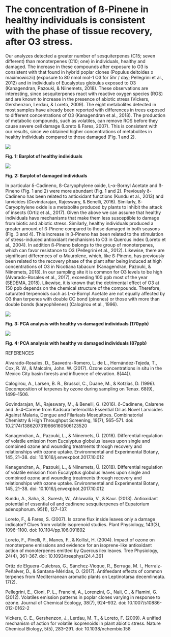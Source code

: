 # The concentration of ß-Pinene in healthy individuals is consistent with the phase of tissue recovery, after O3 stress.

Our analyzes detected a greater number of sesquiterpenes (C15; seven different) than monoterpenes (C10; one) in individuals, healthy and damaged. The increase in these compounds after exposure to O3 is consistent with that found in hybrid poplar clones (Populus deltoides x maximowiczii) (exposure to 80 nmol mol-1 O3 for 5hr / day; Pellegrini et al., 2012) and in individuals of Eucalyptus globulus exposed to O3 (Kanagendran, Pazouki, & Niinemets, 2018). These observations are interesting, since sesquiterpenes react with reactive oxygen species (ROS) and are known to increase in the presence of abiotic stress (Vickers, Gershenzon, Lerdau, & Loreto, 2009).
The eight metabolites detected in most samples have already been reported with differences in trees exposed to different concentrations of O3 (Kanagendran et al., 2018). The production of metabolic compounds, such as volatiles, can remove ROS before they cause severe cell damage (Loreto & Fares, 2007). This is consistent with our results, since we obtained higher concentrations of metabolites in healthy individuals compared to those damaged (Fig. 1 and 2).

![](../2.-METABOLOMICS/outputs/4.1_barplot_images_SS.png)

**Fig. 1: Barplot of healthy individuals**

![](../2.-METABOLOMICS/outputs/4.1_barplot_images_conti.png)

**Fig. 2: Barplot of damaged individuals**

In particular δ-Cadineno, ß-Caryophylene oxide, L-α-Bornyl Acetate and ß-Pineno (Fig. 1 and 2) were more abundant (Fig. 1 and 2). Previously δ-Cadineno has been related to antioxidant functions (Kundu et al., 2013) and larvicides (Govindarajan, Rajeswary, & Benelli, 2016). Similarly, ß-Caryophylene oxide is a metabolite produced by plants to inhibit the attack of insects (Ortiz et al., 2017). Given the above we can assume that healthy individuals have mechanisms that make them less susceptible to damage from biotic and abiotic stress.
Similarly, healthy individuals produced a greater amount of ß-Pinene compared to those damaged in both seasons (Fig. 3 and 4). This increase in β-Pineno has been related to the stimulation of stress-induced antioxidant mechanisms to O3 in Quercus index (Loreto et al., 2004). In addition ß-Pineno belongs to the group of monoterpenes, which can favor resistance to O3 (Pellegrini et al., 2012). Likewise, there are significant differences of α-Muurolene, which, like ß-Pineno, has previously been related to the recovery phase of the plant after being induced at high concentrations of O3 in Nicotiana tabacum (Kanagendran, Pazouki, & Niinemets, 2018).
In our sampling site it is common for O3 levels to be high (Alvarado-Rosales et al., 2017), exceeding 100 ppb most of the year (SEDEMA, 2018). Likewise, it is known that the detrimental effect of O3 at 150 ppb depends on the chemical structure of the compounds. Therefore, saturated terpenoids such as L-α-Bornyl Acetate are not equally affected by O3 than terpenes with double CC bond (pinenes) or those with more than double bonds (karyophilenes) (Calogirou et al., 1996).


![](../2.-METABOLOMICS/outputs/5.1_PCA_conti_HvsD.png)

**Fig. 3: PCA analysis with healthy vs damaged individuals (170ppb)**

![](../2.-METABOLOMICS/outputs/5.1_PCA_moderated_HvsD.png)

**Fig. 4: PCA analysis with healthy vs damaged individuals (87ppb)**

REFERENCES

Alvarado-Rosales, D., Saavedra-Romero, L. de L., Hernández-Tejeda, T., Cox, R. W., & Malcolm, John. W. (2017). Ozone concentrations in situ in the Mexico City basin forests and influence of elevation. 8(44)).

Calogirou, A., Larsen, B. R., Brussol, C., Duane, M., & Kotzias, D. (1996). Decomposition of terpenes by ozone during sampling on Tenax. 68(9), 1499–1506.

Govindarajan, M., Rajeswary, M., & Benelli, G. (2016). δ-Cadinene, Calarene and .δ-4-Carene from Kadsura heteroclita Essential Oil as Novel Larvicides Against Malaria, Dengue and Filariasis Mosquitoes. Combinatorial Chemistry & High Throughput Screening, 19(7), 565–571. doi: 10.2174/1386207319666160506123520

Kanagendran, A., Pazouki, L., & Niinemets, Ü. (2018). Differential regulation of volatile emission from Eucalyptus globulus leaves upon single and combined ozone and wounding treatments through recovery and relationships with ozone uptake. Environmental and Experimental Botany, 145, 21–38. doi: 10.1016/j.envexpbot.2017.10.012

Kanagendran, A., Pazouki, L., & Niinemets, Ü. (2018). Differential regulation of volatile emission from Eucalyptus globulus leaves upon single and combined ozone and wounding treatments through recovery and relationships with ozone uptake. Environmental and Experimental Botany, 145, 21–38. doi: 10.1016/j.envexpbot.2017.10.012

Kundu, A., Saha, S., Suresh, W., Ahluwalia, V., & Kaur. (2013). Antioxidant potential of essential oil and cadinene sesquiterpenes of Eupatorium adenophorum. 95(1), 127–137.

Loreto, F., & Fares, S. (2007). Is ozone flux inside leaves only a damage indicator? Clues from volatile isoprenoid studies. Plant Physiology, 143(3), 1096–1100. doi: 10.1104/pp.106.091892

Loreto, F., Pinelli, P., Manes, F., & Kollist, H. (2004). Impact of ozone on monoterpene emissions and evidence for an isoprene-like antioxidant action of monoterpenes emitted by Quercus ilex leaves. Tree Physiology, 24(4), 361–367. doi: 10.1093/treephys/24.4.361

Ortiz de Elguera-Culebras, G., Sánchez-Vioque, R., Berruga, M. I., Herraiz-Peñalver, D., & Santana-Méridas, O. (2017). Antifeedant effects of common terpenes from Mediterranean aromatic plants on Leptinotarsa decemlineata. 17(2).

Pellegrini, E., Cioni, P. L., Francini, A., Lorenzini, G., Nali, C., & Flamini, G. (2012). Volatiles emission patterns in poplar clones varying in response to ozone. Journal of Chemical Ecology, 38(7), 924–932. doi: 10.1007/s10886-012-0162-2

Vickers, C. E., Gershenzon, J., Lerdau, M. T., & Loreto, F. (2009). A unified mechanism of action for volatile isoprenoids in plant abiotic stress. Nature Chemical Biology, 5(5), 283–291. doi: 10.1038/nchembio.158
